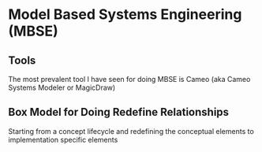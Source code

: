 # Model Based Systems Engineering (MBSE)

## Tools

The most prevalent tool I have seen for doing MBSE is Cameo (aka Cameo Systems Modeler or MagicDraw)

## Box Model for Doing Redefine Relationships

Starting from a concept lifecycle and redefining the conceptual elements to implementation specific elements
